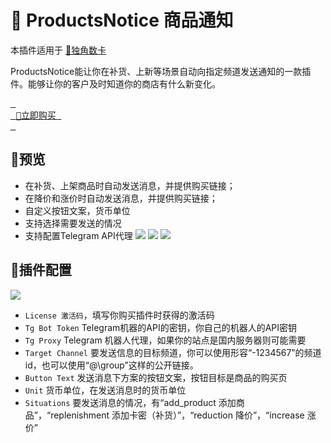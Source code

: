 # :jigsaw: **ProductsNotice 商品通知**

本插件适用于 [🦄独角数卡](https://github.com/assimon/dujiaoka)

ProductsNotice能让你在补货、上新等场景自动向指定频道发送通知的一款插件。能够让你的客户及时知道你的商店有什么新变化。

[<kbd> <br> :shopping_cart:立即购买 <br> </kbd>][buy]


## :eyes:预览
- 在补货、上架商品时自动发送消息，并提供购买链接；
- 在降价和涨价时自动发送消息，并提供购买链接；
- 自定义按钮文案，货币单位
- 支持选择需要发送的情况
- 支持配置Telegram API代理
![](https://statict.cn/store/uploads/tinymce/images/c4ac32dc71c97586e3351f429ab827ed63f8ca46b906d.png)
![](https://statict.cn/store/uploads/tinymce/images/c9e04ed3e9d887951dd2d69c7e9c055863fa0342c1e29.png)
![](https://statict.cn/store/uploads/tinymce/images/d962243f445740a936337f8075aa801263fa03512f57d.png)

## :robot:插件配置
![](https://statict.cn/store/uploads/tinymce/images/58cf85d63cd9044062f44cce75c4131463fa04403b8bd.png)
>
- `License 激活码`，填写你购买插件时获得的激活码
- `Tg Bot Token` Telegram机器的API的密钥，你自己的机器人的API密钥
- `Tg Proxy` Telegram 机器人代理，如果你的站点是国内服务器则可能需要
- `Target Channel` 要发送信息的目标频道，你可以使用形容“-1234567”的频道id，也可以使用“@\group”这样的公开链接。
- `Button Text` 发送消息下方案的按钮文案，按钮目标是商品的购买页
- `Unit` 货币单位，在发送消息时的货币单位
- `Situations` 要发送消息的情况，有“add_product 添加商品”，“replenishment 添加卡密（补货）”，“reduction 降价”，“increase 涨价”

[buy]: https://buy.2m.pub/buy/14
